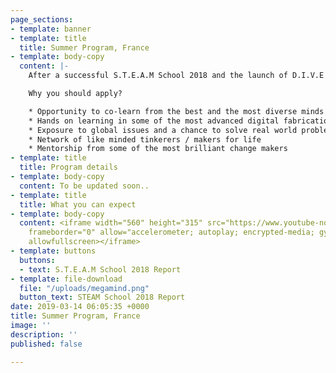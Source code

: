 ```yaml
---
page_sections:
- template: banner
- template: title
  title: Summer Program, France
- template: body-copy
  content: |-
    After a successful S.T.E.A.M School 2018 and the launch of D.I.V.E 2019, we bring to you yet another program to provide a global learning experience, this time in Paris, France. The **Summer Program** in France is a one month long project based program which Maker’s Asylum will be conducting in partnership with CRI, Interdisciplinary Research Center.

    Why you should apply?

    * Opportunity to co-learn from the best and the most diverse minds
    * Hands on learning in some of the most advanced digital fabrication labs
    * Exposure to global issues and a chance to solve real world problems using technology
    * Network of like minded tinkerers / makers for life
    * Mentorship from some of the most brilliant change makers
- template: title
  title: Program details
- template: body-copy
  content: To be updated soon..
- template: title
  title: What you can expect
- template: body-copy
  content: <iframe width="560" height="315" src="https://www.youtube-nocookie.com/embed/VglywTOj_rY"
    frameborder="0" allow="accelerometer; autoplay; encrypted-media; gyroscope; picture-in-picture"
    allowfullscreen></iframe>
- template: buttons
  buttons:
  - text: S.T.E.A.M School 2018 Report
- template: file-download
  file: "/uploads/megamind.png"
  button_text: STEAM School 2018 Report
date: 2019-03-14 06:05:35 +0000
title: Summer Program, France
image: ''
description: ''
published: false

---
```

